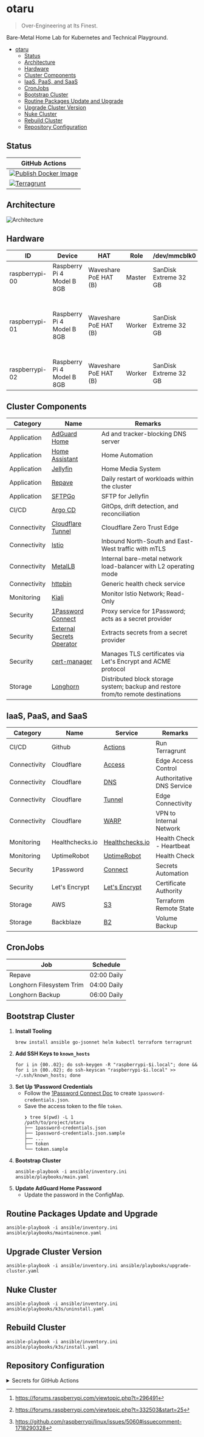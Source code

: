 # otaru

> Over-Engineering at Its Finest.

Bare-Metal Home Lab for Kubernetes and Technical Playground.

<!-- TOC -->
* [otaru](#otaru)
  * [Status](#status)
  * [Architecture](#architecture)
  * [Hardware](#hardware)
  * [Cluster Components](#cluster-components)
  * [IaaS, PaaS, and SaaS](#iaas-paas-and-saas)
  * [CronJobs](#cronjobs)
  * [Bootstrap Cluster](#bootstrap-cluster)
  * [Routine Packages Update and Upgrade](#routine-packages-update-and-upgrade)
  * [Upgrade Cluster Version](#upgrade-cluster-version)
  * [Nuke Cluster](#nuke-cluster)
  * [Rebuild Cluster](#rebuild-cluster)
  * [Repository Configuration](#repository-configuration)
<!-- TOC -->

## Status

| GitHub Actions                                                                                                                                                                                |
|-----------------------------------------------------------------------------------------------------------------------------------------------------------------------------------------------|
| [![Publish Docker Image](https://github.com/siutsin/otaru/actions/workflows/publish-docker-image.yml/badge.svg)](https://github.com/siutsin/otaru/actions/workflows/publish-docker-image.yml) |
| [![Terragrunt](https://github.com/siutsin/otaru/actions/workflows/terragrunt.yaml/badge.svg)](https://github.com/siutsin/otaru/actions/workflows/terragrunt.yaml)                             |

## Architecture

![Architecture](https://i.imgur.com/Eu9AD55.png)

## Hardware

| ID             | Device                     | HAT                   | Role   | /dev/mmcblk0          | /dev/sda                                                          | Remarks                                                                           |
|----------------|----------------------------|-----------------------|--------|-----------------------|-------------------------------------------------------------------|-----------------------------------------------------------------------------------|
| raspberrypi-00 | Raspberry Pi 4 Model B 8GB | Waveshare PoE HAT (B) | Master | SanDisk Extreme 32 GB | -                                                                 | -                                                                                 |
| raspberrypi-01 | Raspberry Pi 4 Model B 8GB | Waveshare PoE HAT (B) | Worker | SanDisk Extreme 32 GB | Samsung 980 PRO NVMe™ M.2 SSD 2TB (MZ-V8P2T0BW) + RTL9210 Chipset | NVMe is problematic with RPi[^1][^2]. Switch to USB2 port resolved the issue[^3]. |
| raspberrypi-02 | Raspberry Pi 4 Model B 8GB | Waveshare PoE HAT (B) | Worker | SanDisk Extreme 32 GB | -                                                                 | -                                                                                 |

## Cluster Components

| Category     | Name                                                                                                | Remarks                                                                          |
|--------------|-----------------------------------------------------------------------------------------------------|----------------------------------------------------------------------------------|
| Application  | [AdGuard Home](https://github.com/AdguardTeam/AdGuardHome)                                          | Ad and tracker-blocking DNS server                                               |
| Application  | [Home Assistant](https://www.home-assistant.io/)                                                    | Home Automation                                                                  |
| Application  | [Jellyfin](https://jellyfin.org/)                                                                   | Home Media System                                                                |
| Application  | [Repave](helm-charts/repave)                                                                        | Daily restart of workloads within the cluster                                    |
| Application  | [SFTPGo](https://github.com/drakkan/sftpgo)                                                         | SFTP for Jellyfin                                                                |
| CI/CD        | [Argo CD](https://github.com/argoproj/argo-cd)                                                      | GitOps, drift detection, and reconciliation                                      |
| Connectivity | [Cloudflare Tunnel](https://developers.cloudflare.com/cloudflare-one/connections/connect-networks/) | Cloudflare Zero Trust Edge                                                       |
| Connectivity | [Istio](https://github.com/istio/istio)                                                             | Inbound North-South and East-West traffic with mTLS                              |
| Connectivity | [MetalLB](https://github.com/metallb/metallb)                                                       | Internal bare-metal network load-balancer with L2 operating mode                 |
| Connectivity | [httpbin](https://github.com/Kong/httpbin)                                                          | Generic health check service                                                     |
| Monitoring   | [Kiali](https://github.com/kiali/kiali)                                                             | Monitor Istio Network; Read-Only                                                 |
| Security     | [1Password Connect](https://github.com/1Password/connect)                                           | Proxy service for 1Password; acts as a secret provider                           |
| Security     | [External Secrets Operator](https://github.com/external-secrets/external-secrets)                   | Extracts secrets from a secret provider                                          |
| Security     | [cert-manager](https://github.com/cert-manager/cert-manager)                                        | Manages TLS certificates via Let's Encrypt and ACME protocol                     |
| Storage      | [Longhorn](https://github.com/longhorn/longhorn)                                                    | Distributed block storage system; backup and restore from/to remote destinations |

## IaaS, PaaS, and SaaS

| Category     | Name            | Service                                                                                    | Remarks                   |
|--------------|-----------------|--------------------------------------------------------------------------------------------|---------------------------|
| CI/CD        | Github          | [Actions](https://github.com/features/actions)                                             | Run Terragrunt            |
| Connectivity | Cloudflare      | [Access](https://developers.cloudflare.com/cloudflare-one/policies/access/)                | Edge Access Control       |
| Connectivity | Cloudflare      | [DNS](https://developers.cloudflare.com/dns/)                                              | Authoritative DNS Service |
| Connectivity | Cloudflare      | [Tunnel](https://developers.cloudflare.com/cloudflare-one/connections/connect-networks/)   | Edge Connectivity         |
| Connectivity | Cloudflare      | [WARP](https://developers.cloudflare.com/cloudflare-one/connections/connect-devices/warp/) | VPN to Internal Network   |
| Monitoring   | Healthchecks.io | [Healthchecks.io](https://healthchecks.io/)                                                | Health Check - Heartbeat  |
| Monitoring   | UptimeRobot     | [UptimeRobot](https://uptimerobot.com/)                                                    | Health Check              |
| Security     | 1Password       | [Connect](https://developer.1password.com/docs/connect/)                                   | Secrets Automation        |
| Security     | Let's Encrypt   | [Let's Encrypt](https://letsencrypt.org/)                                                  | Certificate Authority     |
| Storage      | AWS             | [S3](https://aws.amazon.com/s3/)                                                           | Terraform Remote State    |
| Storage      | Backblaze       | [B2](https://www.backblaze.com/cloud-storage)                                              | Volume Backup             |

## CronJobs

| Job                      | Schedule    |
|--------------------------|-------------|
| Repave                   | 02:00 Daily |
| Longhorn Filesystem Trim | 04:00 Daily |
| Longhorn Backup          | 06:00 Daily |

## Bootstrap Cluster

1. **Install Tooling**
    ```shell
    brew install ansible go-jsonnet helm kubectl terraform terragrunt
    ```
2. **Add SSH Keys to `known_hosts`**
    ```shell
    for i in {00..02}; do ssh-keygen -R "raspberrypi-$i.local"; done && for i in {00..02}; do ssh-keyscan "raspberrypi-$i.local" >> ~/.ssh/known_hosts; done
    ```
3. **Set Up 1Password Credentials**
    - Follow the [1Password Connect Doc](https://developer.1password.com/docs/connect/get-started/#step-2-deploy-1password-connect-server) to create `1password-credentials.json`.
    - Save the access token to the file `token`.
        ```shell
        ❯ tree $(pwd) -L 1
        /path/to/project/otaru
        ├── 1password-credentials.json
        ├── 1password-credentials.json.sample
        ├── ...
        ├── token
        └── token.sample
        ```
4. **Bootstrap Cluster**
    ```shell
    ansible-playbook -i ansible/inventory.ini ansible/playbooks/main.yaml
    ```
5. **Update AdGuard Home Password**
    - Update the password in the ConfigMap.

## Routine Packages Update and Upgrade

```shell
ansible-playbook -i ansible/inventory.ini ansible/playbooks/maintainence.yaml
```

## Upgrade Cluster Version

```shell
ansible-playbook -i ansible/inventory.ini ansible/playbooks/upgrade-cluster.yaml
```

## Nuke Cluster

```shell
ansible-playbook -i ansible/inventory.ini ansible/playbooks/k3s/uninstall.yaml
```

## Rebuild Cluster

```shell
ansible-playbook -i ansible/inventory.ini ansible/playbooks/k3s/install.yaml
```

## Repository Configuration

<details>
<summary>Secrets for GitHub Actions</summary>

| Key                             |
|---------------------------------|
| AWS_ACCESS_KEY_ID               |
| AWS_SECRET_ACCESS_KEY           |
| B2_APPLICATION_KEY              |
| B2_APPLICATION_KEY_ID           |
| CLOUDFLARE_ACCOUNT_ID           |
| CLOUDFLARE_API_TOKEN            |
| CLOUDFLARE_TUNNEL_SECRET        |
| CLOUDFLARE_ZONE                 |
| CLOUDFLARE_ZONE_ID              |
| CLOUDFLARE_ZONE_SUBDOMAIN       |
| CLOUDFLARE_ZONE_TUNNEL_IP_LIST  |
| GH_ADD_COMMENT_TOKEN            |
| GH_DELETE_UNTAGGED_IMAGES_TOKEN |
| UPTIME_ROBOT_API_KEY            |

</details>

<!-- Footnotes -->

[^1]: https://forums.raspberrypi.com/viewtopic.php?t=296491

[^2]: https://forums.raspberrypi.com/viewtopic.php?t=332503&start=25

[^3]: https://github.com/raspberrypi/linux/issues/5060#issuecomment-1718290328
